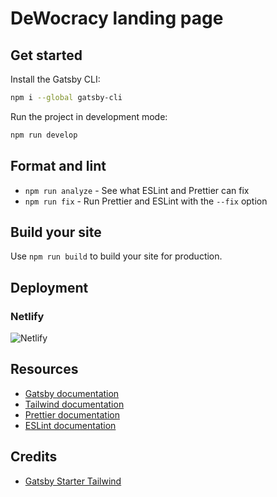 # DeWocracy landing page

## Get started

Install the Gatsby CLI:

```sh
npm i --global gatsby-cli
```

Run the project in development mode:

```sh
npm run develop
```

## Format and lint

- `npm run analyze` - See what ESLint and Prettier can fix
- `npm run fix` - Run Prettier and ESLint with the `--fix` option

## Build your site

Use `npm run build` to build your site for production.

## Deployment

### Netlify

![Netlify](https://www.netlify.com/img/deploy/button.svg)

## Resources

- [Gatsby documentation](https://www.gatsbyjs.org/docs/)
- [Tailwind documentation](https://tailwindcss.com/docs/what-is-tailwind/)
- [Prettier documentation](https://prettier.io/docs/en/index.html)
- [ESLint documentation](https://eslint.org/docs/user-guide/configuring)


## Credits 

- [Gatsby Starter Tailwind](https://github.com/taylorbryant/gatsby-starter-tailwind)
